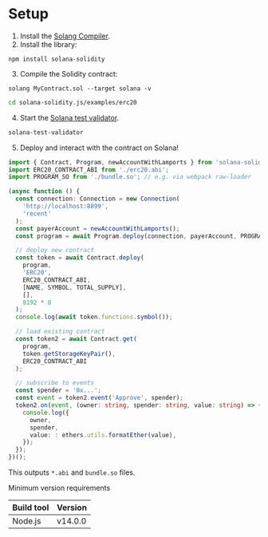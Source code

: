 # Setup

1. Install the [Solang Compiler](https://solang.readthedocs.io/en/latest/).
2. Install the library:

```
npm install solana-solidity
```

3. Compile the Solidity contract:

```
solang MyContract.sol --target solana -v
```

```bash
cd solana-solidity.js/examples/erc20
```

4. Start the [Solana test validator](https://docs.solana.com/developing/test-validator).

```bash
solana-test-validator
```

5. Deploy and interact with the contract on Solana!

```typescript
import { Contract, Program, newAccountWithLamports } from 'solana-solidity';
import ERC20_CONTRACT_ABI from './erc20.abi';
import PROGRAM_SO from './bundle.so'; // e.g. via webpack raw-loader

(async function () {
  const connection: Connection = new Connection(
    'http://localhost:8899',
    'recent'
  );
  const payerAccount = newAccountWithLamports();
  const program = await Program.deploy(connection, payerAccount, PROGRAM_SO);

  // deploy new contract
  const token = await Contract.deploy(
    program,
    'ERC20',
    ERC20_CONTRACT_ABI,
    [NAME, SYMBOL, TOTAL_SUPPLY],
    [],
    8192 * 8
  );
  console.log(await token.functions.symbol());

  // load existing contract
  const token2 = await Contract.get(
    program,
    token.getStorageKeyPair(),
    ERC20_CONTRACT_ABI
  );

  // subscribe to events
  const spender = '0x...';
  const event = token2.event('Approve', spender);
  token2.on(event, (owner: string, spender: string, value: string) => {
    console.log({
      owner,
      spender,
      value: : ethers.utils.formatEther(value),
    });
  });
})();
```

This outputs `*.abi` and `bundle.so` files.

Minimum version requirements

| Build tool | Version |
| :--------- | :------ |
| Node.js    | v14.0.0 |

